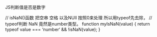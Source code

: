 JS判断值是否是数字

// isNaN()函数 把空串 空格 以及NUll 按照0来处理 所以用typeof先去除，
// typeof判断 NaN 竟然是number类型。
function myIsNaN(value) {
    return typeof value === ‘number‘ && !isNaN(value);
}
